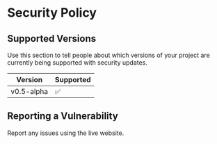 # Security Policy

## Supported Versions

Use this section to tell people about which versions of your project are
currently being supported with security updates.

| Version | Supported          |
| ------- | ------------------ |
| v0.5-alpha   | :white_check_mark: |


## Reporting a Vulnerability

Report any issues using the live website.


